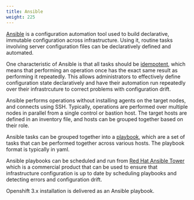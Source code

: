```yaml
---
title: Ansible
weight: 225
---
```


[Ansible](https://www.ansible.com) is a configuration automation tool used to build declarative, immutable configuration across infrastructure. Using it, routine tasks involving server configuration files can be declaratively defined and automated.

One characteristic of Ansible is that all tasks should be [idempotent](https://docs.ansible.com/ansible/latest/user_guide/playbooks.html), which means that performing an operation once has the exact same result as performing it repeatedly.  This allows administrators to effectively define configuration state declaratively and have their automation run repeatedly over their infrastrcuture to correct problems with configuration drift.

Ansible performs operations without installing agents on the target nodes, and connects using SSH. Typically, operations are performed over multiple nodes in parallel from a single control or bastion host.  The target hosts are defined in an inventory file, and hosts can be grouped together based on their role.

Ansible tasks can be grouped together into a [playbook](https://docs.ansible.com/ansible/latest/user_guide/playbooks.html), which are a set of tasks that can be performed together across various hosts.  The playbook format is typically in yaml.

Ansible playbooks can be scheduled and run from [Red Hat Ansible Tower](https://www.ansible.com/products/tower) which is a commercial product that can be used to ensure that infrastructure configuration is up to date by scheduling playbooks and detecting errors and configuration drift.

Openshift 3.x installation is delivered as an Ansible playbook. 